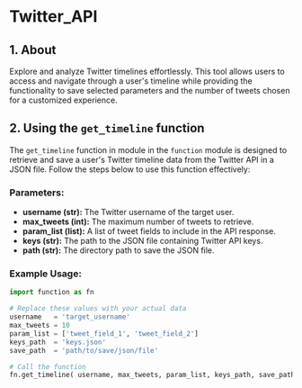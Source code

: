 # Twitter_API

## 1. About

Explore and analyze Twitter timelines effortlessly. This tool allows users to access and navigate through a user's timeline while providing the functionality to save selected parameters and the number of tweets chosen for a customized experience.

## 2. Using the `get_timeline` function

The `get_timeline` function in module in the `function` module is designed to retrieve and save a user's Twitter timeline data from the Twitter API in a JSON file. Follow the steps below to use this function effectively:

### Parameters:

- **username (str):** The Twitter username of the target user.
- **max_tweets (int):** The maximum number of tweets to retrieve.
- **param_list (list):** A list of tweet fields to include in the API response.
- **keys (str):** The path to the JSON file containing Twitter API keys.
- **path (str):** The directory path to save the JSON file.

### Example Usage:

```python
import function as fn

# Replace these values with your actual data
username   = 'target_username'
max_tweets = 10
param_list = ['tweet_field_1', 'tweet_field_2']
keys_path  = 'keys.json'
save_path  = 'path/to/save/json/file'

# Call the function
fn.get_timeline( username, max_tweets, param_list, keys_path, save_path )
